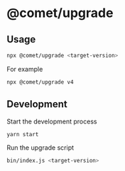 # @comet/upgrade

## Usage

```bash
npx @comet/upgrade <target-version>
```

For example

```bash
npx @comet/upgrade v4
```

## Development

Start the development process

```bash
yarn start
```

Run the upgrade script

```bash
bin/index.js <target-version>
```
